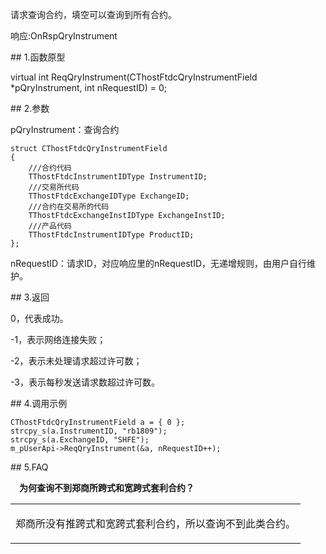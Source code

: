 <p>请求查询合约，填空可以查询到所有合约。</p>
<p>响应:OnRspQryInstrument</p>
<span class="anchor" id="619270fb-ec06-4120-82af-88b930de6c27"></span>
## 1.函数原型
<p>virtual int ReqQryInstrument(CThostFtdcQryInstrumentField *pQryInstrument, int nRequestID) = 0;</p>
<span class="anchor" id="3a9f07ad-6ee4-4c00-ba7d-d53a00bd611a"></span>
## 2.参数
<p>pQryInstrument：查询合约</p>
<pre><code>struct CThostFtdcQryInstrumentField
{
    ///合约代码
    TThostFtdcInstrumentIDType InstrumentID;
    ///交易所代码
    TThostFtdcExchangeIDType ExchangeID;
    ///合约在交易所的代码
    TThostFtdcExchangeInstIDType ExchangeInstID;
    ///产品代码
    TThostFtdcInstrumentIDType ProductID;
};
</code></pre>
<p>nRequestID：请求ID，对应响应里的nRequestID，无递增规则，由用户自行维护。</p>
<span class="anchor" id="ea2961be-e0a6-4506-96ea-c4f4f83b4020"></span>
## 3.返回
<p>0，代表成功。</p>
<p>-1，表示网络连接失败；</p>
<p>-2，表示未处理请求超过许可数；</p>
<p>-3，表示每秒发送请求数超过许可数。</p>
<span class="anchor" id="f4487ba9-ca95-41fc-a982-d55a706eb006"></span>
## 4.调用示例
<pre><code>CThostFtdcQryInstrumentField a = { 0 };
strcpy_s(a.InstrumentID, "rb1809");
strcpy_s(a.ExchangeID, "SHFE");
m_pUserApi-&gt;ReqQryInstrument(&amp;a, nRequestID++);
</code></pre>
<span class="anchor" id="44bda26a-74b7-4b49-aad6-73cbfcc740d1"></span>
## 5.FAQ
<p><div class="region_i" id=""><p class="region_header" id="region_header_1" style="padding-left: 1em;font-weight : bold;text-indent: 0px;text-align: left;">为何查询不到郑商所跨式和宽跨式套利合约？</p><div class="region_panel" id="region_panel_1" style="display:block;"><table><tr><td>
<p>郑商所没有推跨式和宽跨式套利合约，所以查询不到此类合约。</p>
</td></tr></table>
</div><p class="region_tail" id="region_tail_1" style="border-top-color:transparent;border-bottom-width:0;"></p></div></p>
